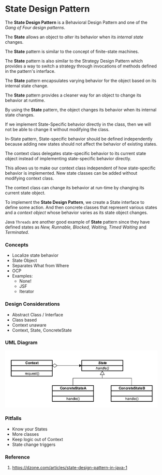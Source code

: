 # State Design Pattern

The **State Design Pattern** is a Behavioral Design Pattern and one of the _Gang of Four design patterns_.

The **State** allows an object to _alter_ its behavior when its _internal state_ changes.

The **State** pattern is similar to the concept of finite-state machines.

The **State** pattern is also similar to the Strategy Design Pattern which provides a way to switch a strategy
through invocations of methods defined in the pattern's interface.

The **State** pattern encapsulates varying behavior for the object based on its internal state change.

The **State** pattern provides a cleaner way for an object to change its behavior at runtime.

By using the **State** pattern, the object changes its behavior when its internal state changes.

If we implement State-Specific behavior directly in the class, then we will not be able to change it without modifying the class.

In-State pattern, State-specific behavior should be defined independently because adding new states should not
affect the behavior of existing states.

The context class delegates state-specific behavior to its current state object instead of implementing
state-specific behavior directly.

This allows us to make our context class independent of how state-specific behavior is implemented.
 New state classes can be added without modifying context class.

The context class can change its behavior at run-time by changing its current state object.

To implement the **State Design Pattern**, we create a State interface to define some action.
And then concrete classes that represent various states and a _context object_ whose behavior varies as its state object changes.

Java `Threads` are another good example of **State** pattern since they have defined states as
_New, Runnable, Blocked, Waiting, Timed Waiting_ and _Terminated_.

### Concepts

* Localize state behavior
* State Object
* Separates What from Where
* OCP
* Examples:
    * None!
    * JSF
    * Iterator

### Design Considerations

* Abstract Class / Interface
* Class based
* Context unaware
* Context, State, ConcreteState

### UML Diagram

![uml diagram](../../../../../../../../.github/uploads/uml/state.png)

### Pitfalls

* Know your States
* More classes
* Keep logic out of Context
* State change triggers

### Reference

1. https://dzone.com/articles/state-design-pattern-in-java-1